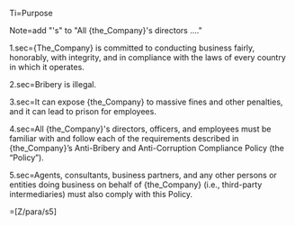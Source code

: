 Ti=Purpose

Note=add "'s" to "All {the_Company}'s directors ...."

1.sec={The_Company} is committed to conducting business fairly, honorably, with integrity, and in compliance with the laws of every country in which it operates.

2.sec=Bribery is illegal.

3.sec=It can expose {the_Company} to massive fines and other penalties, and it can lead to prison for employees.

4.sec=All {the_Company}'s directors, officers, and employees must be familiar with and follow each of the requirements described in {the_Company}’s Anti-Bribery and Anti-Corruption Compliance Policy (the “Policy”).

5.sec=Agents, consultants, business partners, and any other persons or entities doing business on behalf of {the_Company} (i.e., third-party intermediaries) must also comply with this Policy.

=[Z/para/s5]